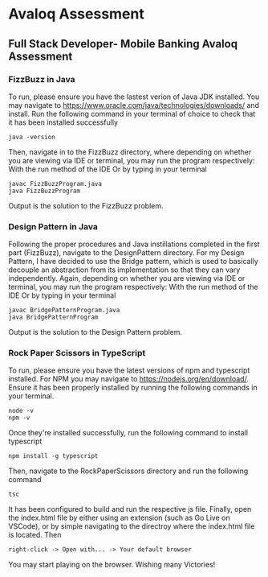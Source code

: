 # Avaloq Assessment

## Full Stack Developer- Mobile Banking Avaloq Assessment

### FizzBuzz in Java
To run, please ensure you have the lastest verion of Java JDK installed. You may navigate to https://www.oracle.com/java/technologies/downloads/ and install.
Run the following command in your terminal of choice to check that it has been installed successfully
```
java -version
```
Then, navigate in to the FizzBuzz directory, where depending on whether you are viewing via IDE or terminal, you may run the program respectively: 
With the run method of the IDE
Or by typing in your terminal
```
javac FizzBuzzProgram.java
java FizzBuzzProgram
```
Output is the solution to the FizzBuzz problem.

### Design Pattern in Java
Following the proper procedures and Java instillations completed in the first part (FizzBuzz), navigate to the DesignPattern directory.
For my Design Pattern, I have decided to use the Bridge pattern, which is used to basically decouple an abstraction from its implementation so that they can vary independently.
Again, depending on whether you are viewing via IDE or terminal, you may run the program respectively: 
With the run method of the IDE
Or by typing in your terminal
```
javac BridgePatternProgram.java
java BridgePatternProgram
```
Output is the solution to the Design Pattern problem.

### Rock Paper Scissors in TypeScript
To run, please ensure you have the latest versions of npm and typescript installed.
For NPM you may navigate to https://nodejs.org/en/download/. Ensure it has been properly installed by running the following commands in your terminal.
```
node -v
npm -v
```
Once they're installed successfully, run the following command to install typescript
```
npm install -g typescript 
```
Then, navigate to the RockPaperScissors directory and run the following command 
```
tsc
```
It has been configured to build and run the respective js file. 
Finally, open the index.html file by either using an extension (such as Go Live on VSCode), or by simple navigating to the directroy where the index.html file is located. Then
```
right-click -> Open with... -> Your default browser
```
You may start playing on the browser. Wishing many Victories!
